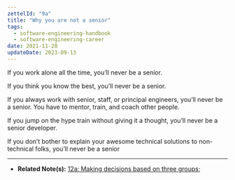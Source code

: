 ```yaml
---
zettelId: "9a"
title: "Why you are not a senior"
tags:
  - software-engineering-handbook
  - software-engineering-career
date: 2021-11-28
updateDate: 2023-09-13
---
```


If you work alone all the time, you’ll never be a senior.

If you think you know the best, you’ll never be a senior.

If you always work with senior, staff, or principal engineers, you’ll never be a senior. You have to mentor, train, and coach other people.

If you jump on the hype train without giving it a thought, you’ll never be a senior developer.

If you don’t bother to explain your awesome technical solutions to non-technical folks, you’ll never be a senior

---

- **Related Note(s):** [12a: Making decisions based on three groups](/notes/12a/);
